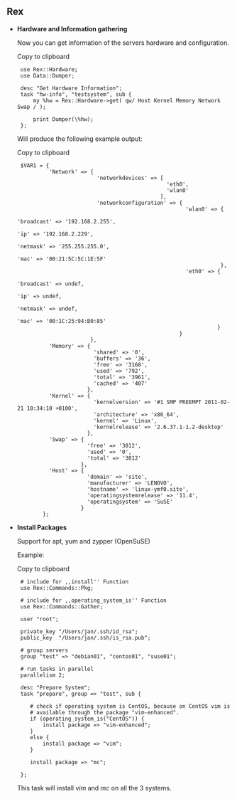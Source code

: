 ## Rex

-   **Hardware and Information gathering**

    Now you can get information of the servers hardware and configuration.

    Copy to clipboard

         use Rex::Hardware;
         use Data::Dumper;

         desc "Get Hardware Information";
         task "hw-info", "testsystem", sub {
             my %hw = Rex::Hardware->get( qw/ Host Kernel Memory Network Swap / );

             print Dumper(\%hw);
         };

    Will produce the following example output:

    Copy to clipboard

         $VAR1 = {
                  'Network' => {
                                 'networkdevices' => [
                                                       'eth0',
                                                       'wlan0'
                                                     ],
                                 'networkconfiguration' => {
                                                             'wlan0' => {
                                                                          'broadcast' => '192.168.2.255',
                                                                          'ip' => '192.168.2.229',
                                                                          'netmask' => '255.255.255.0',
                                                                          'mac' => '00:21:5C:5C:1E:5F'
                                                                        },
                                                             'eth0' => {
                                                                         'broadcast' => undef,
                                                                         'ip' => undef,
                                                                         'netmask' => undef,
                                                                         'mac' => '00:1C:25:94:B0:85'
                                                                       }
                                                           }
                               },
                  'Memory' => {
                                'shared' => '0',
                                'buffers' => '36',
                                'free' => '3168',
                                'used' => '792',
                                'total' => '3961',
                                'cached' => '407'
                              },
                  'Kernel' => {
                                'kernelversion' => '#1 SMP PREEMPT 2011-02-21 10:34:10 +0100',
                                'architecture' => 'x86_64',
                                'kernel' => 'Linux',
                                'kernelrelease' => '2.6.37.1-1.2-desktop'
                              },
                  'Swap' => {
                              'free' => '3812',
                              'used' => '0',
                              'total' => '3812'
                            },
                  'Host' => {
                              'domain' => 'site',
                              'manufacturer' => 'LENOVO',
                              'hostname' => 'linux-ymf0.site',
                              'operatingsystemrelease' => '11.4',
                              'operatingsystem' => 'SuSE'
                            }
                };

-   **Install Packages**

    Support for apt, yum and zypper (OpenSuSE)

    Example:

    Copy to clipboard

         # include for ,,install'' Function
         use Rex::Commands::Pkg;

         # include for ,,operating_system_is'' Function
         use Rex::Commands::Gather;

         user "root";
         
         private_key "/Users/jan/.ssh/id_rsa";
         public_key  "/Users/jan/.ssh/is_rsa.pub";

         # group servers
         group "test" => "debian01", "centos01", "suse01";

         # run tasks in parallel
         parallelism 2;

         desc "Prepare System";
         task "prepare", group => "test", sub {

            # check if operating system is CentOS, because on CentOS vim is 
            # available through the package "vim-enhanced".
            if (operating_system_is("CentOS")) {
                install package => "vim-enhanced";
            }
            else {
                install package => "vim";
            }

            install package => "mc";

         };

    This task will install *vim* and *mc* on all the 3 systems.


